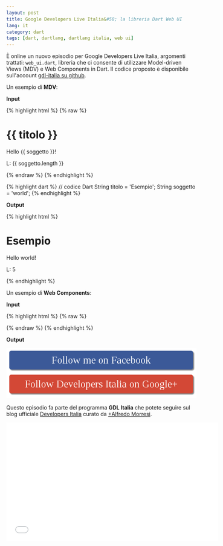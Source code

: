 ```yaml
---
layout: post
title: Google Developers Live Italia&#58; la libreria Dart Web UI
lang: it
category: dart
tags: [dart, dartlang, dartlang italia, web ui]
---
```


È online un nuovo episodio per Google Developers Live Italia, argomenti trattati: `web_ui.dart`, libreria che ci consente di utilizzare Model-driven Views (MDV) e Web Components in Dart. Il codice
proposto è disponibile sull'account [gdl-italia su github](https://github.com/gdl-italia/dart-mdv-webcomponents-gdl).

<!--more-->

Un esempio di **MDV**:

<div class="row">
    <div class="col-md-6">
    <p><b>Input</b></p>
{% highlight html %}
{% raw %}
<html>
<body>
    <h1>{{ titolo }}</h1>
    <p>Hello {{ soggetto }}!</p>
    <p>L: {{ soggetto.length }}</p>
</body>
</html>
{% endraw %}
{% endhighlight %}

{% highlight dart %}
// codice Dart
String titolo = 'Esempio';
String soggetto = 'world';
{% endhighlight %}
    </div>
    <div class="col-md-6">
    <p><b>Output</b></p>
{% highlight html %}
<html>
<body>
    <h1>Esempio</h1>
    <p>Hello world!</p>
    <p>L: 5</p>
</body>
</html>
{% endhighlight %}
    </div>
</div>



Un esempio di **Web Components**:

**Input**

{% highlight html %}
{% raw %}
<html>
  <social-button network="facebook" username="myusername"></social-button>
  <social-button
    displayedname="Developers Italia"
    network="google+"
    username="117196874771284793338"></social-button>
</html>
{% endraw %}
{% endhighlight %}

**Output**

![Screenshot](/assets/img/posts/socialbuttons.png)

Questo episodio fa parte del programma **GDL Italia** che potete seguire sul blog ufficiale [Developers Italia](http://developersitalia.blogspot.it/) curato da [+Alfredo Morresi](https://plus.google.com/+AlfredoMorresi/posts).

<div class="video-container">
    <iframe width="560" height="315" src="//www.youtube.com/embed/gwZIyugTHf4" frameborder="0" allowfullscreen></iframe>
</div>
